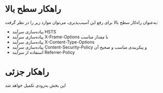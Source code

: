 # راهکار سطح بالا
به‌عنوان راه‌کار سطح بالا برای رفع این آسیب‌پذیری، می‌توان موارد زیر را در نظر گرفت:
* پیاده‌سازی سرآیند HSTS
* پیاده‌سازی سرآیند X-Frame-Options با مقدار مناسب
* پیاده‌سازی سرآیند X-Content-Type-Options
* پیاده‌سازی سرآیند Content-Security-Policy و پیکربندی مناسب و صحیح آن
* استفاده از سرآیند Referrer-Policy
# راهکار جزئی
این بخش به‌زودی تکمیل خواهد شد
